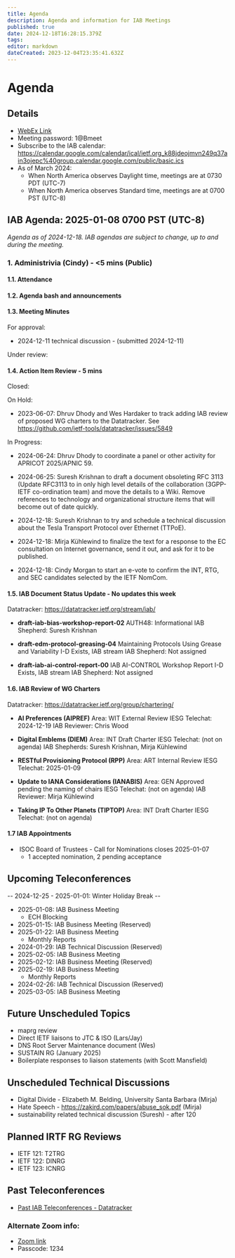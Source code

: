 ```yaml
---
title: Agenda
description: Agenda and information for IAB Meetings
published: true
date: 2024-12-18T16:28:15.379Z
tags: 
editor: markdown
dateCreated: 2023-12-04T23:35:41.632Z
---
```


# Agenda
## Details

* [WebEx Link](https://ietf.webex.com/ietf/j.php?MTID=m92c425d161e1be552b21d6b84b1c09f6)
* Meeting password: 1@Bmeet
* Subscribe to the IAB calendar: https://calendar.google.com/calendar/ical/ietf.org_k88jdeojmvn249q37ain3ojepc%40group.calendar.google.com/public/basic.ics
* As of March 2024:
    * When North America observes Daylight time, meetings are at 0730 PDT (UTC-7)
    * When North America observes Standard time, meetings are at 0700 PST (UTC-8)

## IAB Agenda: 2025-01-08 0700 PST (UTC-8) 

*Agenda as of 2024-12-18. IAB agendas are subject to change, up to and during the meeting.*


### 1. Administrivia (Cindy) - <5 mins (Public)

#### 1.1. Attendance 

#### 1.2. Agenda bash and announcements 

#### 1.3. Meeting Minutes 

For approval: 

* 2024-12-11 technical discussion - (submitted 2024-12-11)

Under review:

#### 1.4. Action Item Review - 5 mins

Closed:


    
On Hold:

*  2023-06-07: Dhruv Dhody and Wes Hardaker to track adding IAB
    review of proposed WG charters to the Datatracker.
    See https://github.com/ietf-tools/datatracker/issues/5849

In Progress:
    
* 2024-06-24: Dhruv Dhody to coordinate a panel or other activity for 
    APRICOT 2025/APNIC 59.

* 2024-06-25: Suresh Krishnan to draft a document obsoleting RFC 3113 
    (Update RFC3113 to in only high level details of the collaboration 
    (3GPP-IETF co-ordination team) and move the details to a Wiki. 
    Remove references to technology and organizational structure items 
    that will become out of date quickly.

* 2024-12-18: Suresh Krishnan to try and schedule a technical 
    discussion about the Tesla Transport Protocol over Ethernet 
    (TTPoE).

* 2024-12-18: Mirja Kühlewind to finalize the text for a response to 
    the EC consultation on Internet governance, send it out, and ask 
    for it to be published.

* 2024-12-18: Cindy Morgan to start an e-vote to confirm the INT, 
    RTG, and SEC candidates selected by the IETF NomCom.


#### 1.5. IAB Document Status Update - No updates this week

 Datatracker: https://datatracker.ietf.org/stream/iab/

*  **draft-iab-bias-workshop-report-02**
    AUTH48: Informational
    IAB Shepherd: Suresh Krishnan

*  **draft-edm-protocol-greasing-04**
    Maintaining Protocols Using Grease and Variability
    I-D Exists, IAB stream
    IAB Shepherd: Not assigned

*  **draft-iab-ai-control-report-00** 
    IAB AI-CONTROL Workshop Report
    I-D Exists, IAB stream
    IAB Shepherd: Not assigned

#### 1.6. IAB Review of WG Charters 

 Datatracker: https://datatracker.ietf.org/group/chartering/	

* **AI Preferences (AIPREF)**
    Area: WIT
    External Review
    IESG Telechat: 2024-12-19
    IAB Reviewer: Chris Wood
  
* **Digital Emblems (DIEM)**
    Area: INT
    Draft Charter
    IESG Telechat: (not on agenda)
    IAB Shepherds: Suresh Krishnan, Mirja Kühlewind
    
 * **RESTful Provisioning Protocol (RPP)**
    Area: ART
    Internal Review
    IESG Telechat: 2025-01-09

*  **Update to IANA Considerations (IANABIS)**
    Area: GEN
    Approved pending the naming of chairs
    IESG Telechat: (not on agenda)
    IAB Reviewer: Mirja Kühlewind
    
*  **Taking IP To Other Planets (TIPTOP)**
    Area: INT
    Draft Charter
    IESG Telechat: (not on agenda)


#### 1.7 IAB Appointments

*  ISOC Board of Trustees - Call for Nominations closes 2025-01-07
    - 1 accepted nomination, 2 pending acceptance 



## Upcoming Teleconferences 

-- 2024-12-25 - 2025-01-01: Winter Holiday Break --

* 2025-01-08: IAB Business Meeting
    * ECH Blocking
* 2025-01-15: IAB Business Meeting (Reserved)
* 2025-01-22: IAB Business Meeting
    - Monthly Reports
* 2024-01-29: IAB Technical Discussion (Reserved)
* 2025-02-05: IAB Business Meeting
* 2025-02-12: IAB Business Meeting (Reserved)
* 2025-02-19: IAB Business Meeting
    - Monthly Reports
* 2024-02-26: IAB Technical Discussion (Reserved)
* 2025-03-05: IAB Business Meeting



## Future Unscheduled Topics 

* maprg review 
* Direct IETF liaisons to JTC & ISO (Lars/Jay)
* DNS Root Server Maintenance document (Wes)
* SUSTAIN RG (January 2025)
* Boilerplate responses to liaison statements (with Scott Mansfield)


## Unscheduled Technical Discussions

* Digital Divide - Elizabeth M. Belding, University Santa Barbara (Mirja)
* Hate Speech - https://zakird.com/papers/abuse_sok.pdf (Mirja)
* sustainability related technical discussion (Suresh) - after 120


## Planned IRTF RG Reviews 

* IETF 121: T2TRG
* IETF 122: DINRG
* IETF 123: ICNRG

## Past Teleconferences 

* [Past IAB Teleconferences - Datatracker](https://datatracker.ietf.org/group/iab/meetings/)



### Alternate Zoom info:

* [Zoom link](https://ietf.zoom.us/j/2649121587?pwd=dVJXTHRoQ2RqeE5tY2huWFFDdTFpdz09)
* Passcode: 1234
